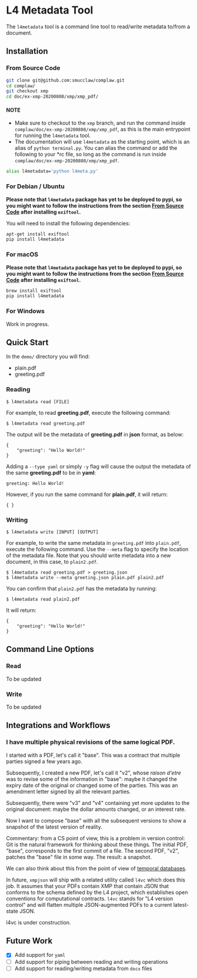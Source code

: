 # L4 Metadata Tool

The `l4metadata` tool is a command line tool to read/write metadata to/from a document.

## Installation

### From Source Code

```sh
git clone git@github.com:smucclaw/complaw.git
cd complaw/
git checkout xmp
cd doc/ex-xmp-20200808/xmp/xmp_pdf/
```

#### NOTE
- Make sure to checkout to the `xmp` branch, and run the command inside `complaw/doc/ex-xmp-20200808/xmp/xmp_pdf`, as this is the main entrypoint for running the `l4metadata` tool.
- The documentation will use `l4metadata` as the starting point, which is an alias of `python terminal.py`. You can alias the command or add the following to your \*rc file, so long as the command is run inside `complaw/doc/ex-xmp-20200808/xmp/xmp_pdf`.

```sh
alias l4metadata='python l4meta.py'
```

### For Debian / Ubuntu

**Please note that `l4metadata` package has yet to be deployed to pypi, so you might want to follow the instructions from the section [From Source Code](#from-source-code) after installing `exiftool`.**

You will need to install the following dependencies:

```sh
apt-get install exiftool
pip install l4metadata
```

### For macOS

**Please note that `l4metadata` package has yet to be deployed to pypi, so you might want to follow the instructions from the section [From Source Code](#from-source-code) after installing `exiftool`.**

```sh
brew install exiftool
pip install l4metadata
``` 

### For Windows

Work in progress.

## Quick Start

In the `demo/` directory you will find:
- plain.pdf
- greeting.pdf

### Reading

```console
$ l4metadata read [FILE]
```

For example, to read **greeting.pdf**, execute the following command:

```console
$ l4metadata read greeting.pdf
```

The output will be the metadata of **greeting.pdf** in **json** format, as below:

```console
{
    "greeting": "Hello World!"
}
```

Adding a `--type yaml` or simply `-y` flag will cause the output the metadata of the same **greeting.pdf** to be in **yaml**:

```console
greeting: Hello World!

```

However, if you run the same command for **plain.pdf**, it will return:

```console
{ }
```

### Writing

```console
$ l4metadata write [INPUT] [OUTPUT]
```

For example, to write the same metadata in `greeting.pdf` into `plain.pdf`, execute the following command. Use the `--meta` flag to specify the location of the metadata file. Note that you should write metadata into a new document, in this case, to `plain2.pdf`.

```console
$ l4metadata read greeting.pdf > greeting.json
$ l4metadata write --meta greeting.json plain.pdf plain2.pdf
```

You can confirm that `plain2.pdf` has the metadata by running:

```console
$ l4metadata read plain2.pdf
```

It will return:

```console
{
    "greeting": "Hello World!"
}
```

## Command Line Options

### Read

To be updated

### Write

To be updated

## Integrations and Workflows

### I have multiple physical revisions of the same logical PDF.

I started with a PDF, let's call it "base". This was a contract that multiple parties signed a few years ago.

Subsequently, I created a new PDF, let's call it "v2", whose _raison d'etre_ was to revise some of the information in "base": maybe it changed the expiry date of the original or changed some of the
parties. This was an amendment letter signed by all the relevant parties.

Subsequently, there were "v3" and "v4" containing yet more updates to the original document: maybe the dollar amounts changed, or an interest rate.

Now I want to compose "base" with all the subsequent versions to show a snapshot of the latest version of reality.

Commentary: from a CS point of view, this is a problem in version control: Git is the natural framework for thinking about these things. The initial PDF, "base", corresponds to the first commit of a file. The second PDF, "v2", patches the "base" file in some way. The result: a snapshot.

We can also think about this from the point of view of [temporal databases](https://en.wikipedia.org/wiki/Temporal_database).

In future, `xmpjson` will ship with a related utility called `l4vc` which does this job. It assumes that your PDFs contain XMP that contain JSON that conforms to the schema defined by the L4 project, which establishes open conventions for computational contracts. `l4vc` stands for "L4 version control" and will flatten multiple JSON-augmented PDFs to a current latest-state JSON.

l4vc is under construction.

## Future Work

- [x] Add support for `yaml`
- [ ] Add support for piping between reading and writing operations
- [ ] Add support for reading/writing metadata from `docx` files
